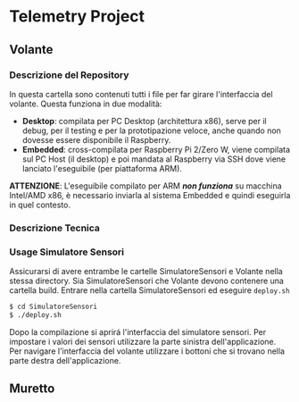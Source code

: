 # Telemetry Project 

## Volante

### Descrizione del Repository 

In questa cartella sono contenuti tutti i file per far girare l'interfaccia del volante. 
Questa funziona in due modalità:

* **Desktop**: compilata per PC Desktop (architettura x86), serve per il debug, per il testing e per la prototipazione veloce, anche quando non dovesse essere disponibile il Raspberry. 
* **Embedded**: cross-compilata per Raspberry Pi 2/Zero W, viene compilata sul PC Host (il desktop) e poi mandata al Raspberry via SSH dove viene lanciato l'eseguibile (per piattaforma ARM). 

**ATTENZIONE**: L'eseguibile compilato per ARM ***non funziona*** su macchina Intel/AMD x86, è necessario inviarla al sistema Embedded e quindi eseguirla in quel contesto.

### Descrizione Tecnica 

### Usage Simulatore Sensori

Assicurarsi di avere entrambe le cartelle SimulatoreSensori e Volante nella stessa directory. Sia SimulatoreSensori che Volante devono contenere una cartella build.
Entrare nella cartella SimulatoreSensori ed eseguire `deploy.sh`
```sh
$ cd SimulatoreSensori
$ ./deploy.sh
```
Dopo la compilazione si aprirá l'interfaccia del simulatore sensori. Per impostare i valori dei sensori utilizzare la parte sinistra dell'applicazione. Per navigare l'interfaccia del volante utilizzare i bottoni che si trovano nella parte destra dell'applicazione.

## Muretto
